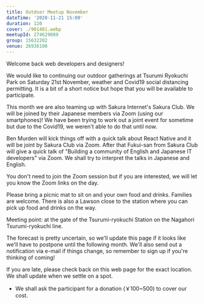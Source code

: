 ```yaml
---
title: Outdoor Meetup November
dateTime: '2020-11-21 15:00'
duration: 120
cover: ./901481.webp
meetupId: 274629089
group: 15632202
venue: 26936190
---
```


Welcome back web developers and designers!

We would like to continuing our outdoor gatherings at Tsurumi Ryokuchi Park on Saturday 21st November, weather and Covid19 social distancing permitting. It is a bit of a short notice but hope that you will be available to participate.

This month we are also teaming up with Sakura Internet's Sakura Club. We will be joined by their Japanese members via Zoom (using our smartphones)! We have been trying to work out a joint event for sometime but due to the Covid19, we weren't able to do that until now.

Ben Murden will kick things off with a quick talk about React Native and it will be joint by Sakura Club via Zoom. After that Fukui-san from Sakura Club will give a quick talk of "Building a community of English and Japanese IT developers" via Zoom. We shall try to interpret the talks in Japanese and English.

You don't need to join the Zoom session but if you are interested, we will let you know the Zoom links on the day.

Please bring a picnic mat to sit on and your own food and drinks. Families are welcome. There is also a Lawson close to the station where you can pick up food and drinks on the way.

Meeting point: at the gate of the Tsurumi-ryokuchi Station on the Nagahori Tsurumi-ryokuchi line.

The forecast is pretty uncertain, so we'll update this page if it looks like we'll have to postpone until the following month. We'll also send out a notification via e-mail if things change, so remember to sign up if you're thinking of coming!

If you are late, please check back on this web page for the exact location. We shall update when we settle on a spot.

* We shall ask the participant for a donation (￥100~500) to cover our cost.
